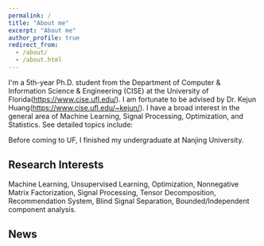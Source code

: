 ```yaml
---
permalink: /
title: "About me"
excerpt: "About me"
author_profile: true
redirect_from: 
  - /about/
  - /about.html
---
```

I'm a 5th-year Ph.D. student from the Department of Computer & Information Science & Engineering (CISE) at the University of Florida(https://www.cise.ufl.edu/). I am fortunate to be advised by Dr. Kejun Huang(https://www.cise.ufl.edu/~kejun/). I have a broad interest in the general area of Machine Learning, Signal Processing, Optimization, and Statistics. See detailed topics include:

Before coming to UF, I finished my undergraduate at Nanjing University.

Research Interests
---
Machine Learning, Unsupervised Learning, Optimization, Nonnegative Matrix Factorization, Signal Processing, Tensor Decomposition, Recommendation System, Blind Signal Separation,  Bounded/Independent component analysis.

News
---



